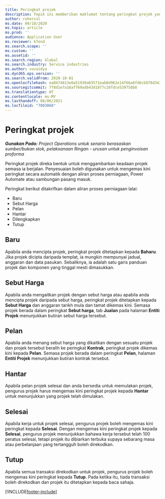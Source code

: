 ```yaml
---
title: Peringkat projek
description: Topik ini memberikan maklumat tentang peringkat projek yang tersedia dalam Microsoft Dynamics Project Operations.
author: ruhercul
ms.date: 09/18/2020
ms.topic: article
ms.prod: ''
audience: Application User
ms.reviewer: kfend
ms.search.scope: ''
ms.custom: ''
ms.assetid: ''
ms.search.region: Global
ms.search.industry: Service industries
ms.author: suvaidya
ms.dyn365.ops.version: ''
ms.search.validFrom: 2020-10-01
ms.openlocfilehash: ea8b74813e8a51930a03571eab0d962e14f66a8fd6cb978d3435570a01ce5c5d
ms.sourcegitcommit: 7f8d1e7a16af769adb43d1877c28fdce53975db8
ms.translationtype: HT
ms.contentlocale: ms-MY
ms.lasthandoff: 08/06/2021
ms.locfileid: "7003068"
---
```

# <a name="project-stages"></a>Peringkat projek

_**Gunakan Pada:** Project Operations untuk senario berasaskan sumber/bukan stok, pelaksanaan Ringan - urusan untuk penginvoisan proforma_

Peringkat projek direka bentuk untuk menggambarkan keadaan projek semasa ia berjalan. Penyesuaian boleh digunakan untuk mengemas kini peringkat secara automatik dengan aliran proses perniagaan, Power Automate atau sambungan pasang masuk.

Peringkat berikut ditakrifkan dalam aliran proses perniagaan lalai:

- Baru
- Sebut Harga
- Pelan
- Hantar
- Dilengkapkan
- Tutup 

## <a name="new"></a>Baru

Apabila anda mencipta projek, peringkat projek ditetapkan kepada **Baharu**. Jika projek dicipta daripada templat, ia mungkin mempunyai jadual, anggaran dan data pasukan. Sebaliknya, ia adalah satu garis panduan projek dan komponen yang tinggal mesti dimasukkan.

## <a name="quote"></a>Sebut Harga

Apabila anda mengaitkan projek dengan sebut harga atau apabila anda mencipta projek daripada sebut harga, peringkat projek ditetapkan kepada **Sebut Harga** dan anggaran tarikh mula dan tamat dikemas kini. Semasa projek berada dalam peringkat **Sebut harga**, tab **Jualan** pada halaman **Entiti Projek** menunjukkan butiran sebut harga tersebut.

## <a name="plan"></a>Pelan

Apabila anda menang sebut harga yang dikaitkan dengan sesuatu projek dan projek tersebut beralih ke peringkat **Kontrak**, peringkat projek dikemas kini kepada **Pelan**. Semasa projek berada dalam peringkat **Pelan**, halaman **Entiti Projek** menunjukkan butiran kontrak tersebut.

## <a name="deliver"></a>Hantar

Apabila pelan projek selesai dan anda bersedia untuk memulakan projek, pengurus projek harus mengemas kini peringkat projek kepada **Hantar** untuk menunjukkan yang projek telah dimulakan.

## <a name="complete"></a>Selesai 

Apabila kerja untuk projek selesai, pengurus projek boleh mengemas kini peringkat kepada **Selesai**. Dengan mengemas kini peringkat projek kepada **Selesai**, pengurus projek menunjukkan bahawa kerja tersebut telah 100 peratus selesai, tetapi projek itu dibiarkan terbuka supaya sebarang masa atau perbelanjaan yang tertangguh boleh direkodkan.

## <a name="close"></a>Tutup

Apabila semua transaksi direkodkan untuk projek, pengurus projek boleh mengemas kini peringkat kepada **Tutup**. Pada ketika itu, tiada transaksi boleh direkodkan dan projek itu ditetapkan kepada baca sahaja.



[!INCLUDE[footer-include](../includes/footer-banner.md)]
